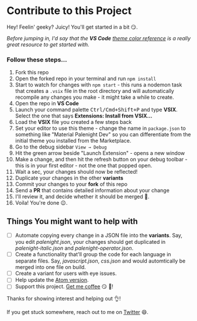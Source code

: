 # Contribute to this Project

Hey! Feelin' geeky? Juicy! You'll get started in a bit :smirk:.

_Before jumping in, I'd say that the **VS Code** [theme color reference](https://code.visualstudio.com/docs/getstarted/theme-color-reference) is a really great resource to get started with._

### Follow these steps...
1. Fork this repo
1. Open the forked repo in your terminal and run `npm install`
1. Start to watch for changes with `npm start` - this runs a nodemon task that creates a `.vsix` file in the root directory and will automatically recompile any changes you make - it might take a while to create.
1. Open the repo in **VS Code**
1. Launch your command palette <kbd>Ctrl/Cmd+Shift+P</kbd> and type **VSIX**. Select the one that says **Extensions: Install from VSIX...**
1. Load the **VSIX** file you created a few steps back
1. Set your editor to use this theme - change the name in `package.json` to something like "Material Palenight Dev" so you can differentiate from the initial theme you installed from the Marketplace.
1. Go to the debug sidebar `View → Debug`
1. Hit the green arrow beside "Launch Extension" - opens a new window
1. Make a change, and then hit the refresh button on your debug toolbar - this is in your first editor - not the one that popped open.
1. Wait a sec, your changes should now be reflected!
1. Duplicate your changes in the other **variants**
1. Commit your changes to your **fork** of this repo
1. Send a **PR** that contains detailed information about your change
1. I'll review it, and decide whether it should be merged :book:.
1. Voila! You're done :wink:.

## Things You might want to help with

- [ ] Automate copying every change in a JSON file into the **variants**. Say, you edit *palenight.json*, your changes should get duplicated in *palenight-italic.json* and *palenight-operator.json*.
- [ ] Create a functionality that'll group the code for each language in separate files. Say, *javascript.json*, *css.json* and would automtically be merged into one file on build.
- [ ] Create a variant for users with eye issues.
- [ ] Help update the [Atom version](https://github.com/whizkydee/atom-material-palenight-syntax).
- [ ] Support this project. [Get me coffee](https://me.wallet.ng/mrolaolu) :smirk: :pray:!

Thanks for showing interest and helping out :ok_hand:!

If you get stuck somewhere, reach out to me on [Twitter](https://twitter.com/mrolaolu) :smile:.
